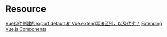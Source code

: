 # Resource
[Vue组件创建的export default 和 Vue.extend写法区别，以及优劣？](https://www.zhihu.com/question/62964881)
[Extending Vue.js Components](https://vuejsdevelopers.com/2017/06/11/vue-js-extending-components/)